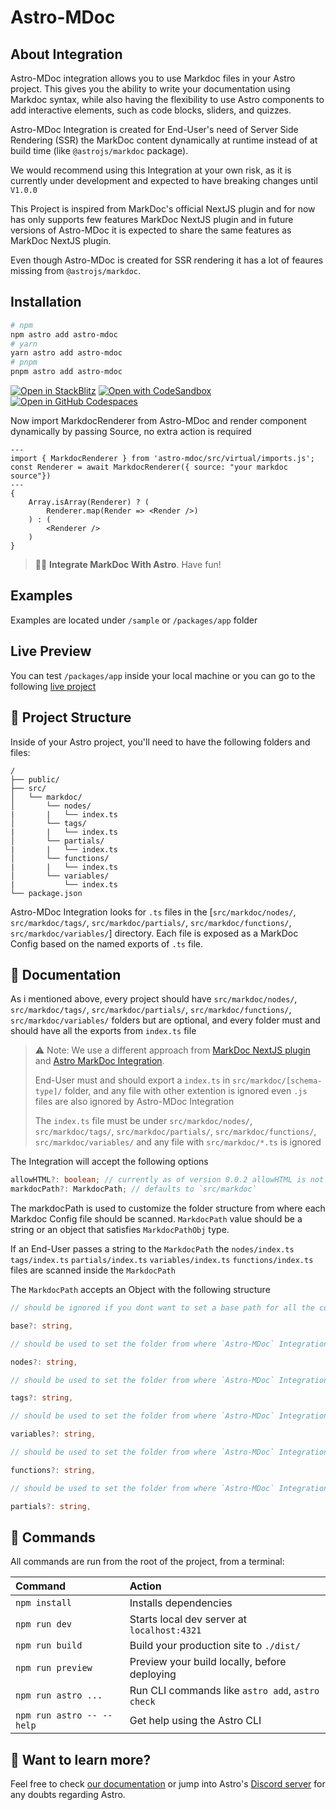 # Astro-MDoc

## About Integration

Astro-MDoc integration allows you to use Markdoc files in your Astro project. This gives you the ability to write your documentation using Markdoc syntax, while also having the flexibility to use Astro components to add interactive elements, such as code blocks, sliders, and quizzes.

Astro-MDoc Integration is created for End-User's need of Server Side Rendering (SSR) the MarkDoc content dynamically at runtime instead of at build time (like `@astrojs/markdoc` package).

We would recommend using this Integration at your own risk, as it is currently under development and expected to have breaking changes until `V1.0.0`

This Project is inspired from MarkDoc's official NextJS plugin and for now has only supports few features MarkDoc NextJS plugin and in future versions of Astro-MDoc it is expected to share the same features as MarkDoc NextJS plugin.

Even though Astro-MDoc is created for SSR rendering it has a lot of feaures missing from `@astrojs/markdoc`.

## Installation 

```sh
# npm
npm astro add astro-mdoc
# yarn
yarn astro add astro-mdoc
# pnpm
pnpm astro add astro-mdoc
```

[![Open in StackBlitz](https://developer.stackblitz.com/img/open_in_stackblitz.svg)](https://stackblitz.com/github/WYGIN/astro-mdoc/tree/main/sample/astro-mdoc)
[![Open with CodeSandbox](https://assets.codesandbox.io/github/button-edit-lime.svg)](https://codesandbox.io/p/sandbox/github/WYGIN/astro-mdoc/tree/main/sample/astro-mdoc)
[![Open in GitHub Codespaces](https://github.com/codespaces/badge.svg)](https://codespaces.new/WYGIN/astro-mdoc?devcontainer_path=.devcontainer/minimal/devcontainer.json)

Now import MarkdocRenderer from Astro-MDoc and render component dynamically by passing Source, no extra action is required
```astro
---
import { MarkdocRenderer } from 'astro-mdoc/src/virtual/imports.js';
const Renderer = await MarkdocRenderer({ source: "your markdoc source"})
---
{
    Array.isArray(Renderer) ? (
        Renderer.map(Render => <Render />)
    ) : (
        <Renderer />
    )
}
```

> 🧑‍🚀 **Integrate MarkDoc With Astro**. Have fun!

## Examples 

Examples are located under `/sample` or `/packages/app` folder

## Live Preview

You can test `/packages/app` inside your local machine or you can go to the following [live project](https://astro-mdoc-app.vercel.app/)

## 🚀 Project Structure

Inside of your Astro project, you'll need to have the following folders and files:

```text
/
├── public/
├── src/
│   └── markdoc/
│       └── nodes/
|       |   └── index.ts
│       └── tags/
|       |   └── index.ts
│       └── partials/
|       |   └── index.ts
│       └── functions/
|       |   └── index.ts
│       └── variables/
|           └── index.ts
└── package.json
```

Astro-MDoc Integration looks for `.ts` files in the [`src/markdoc/nodes/`, `src/markdoc/tags/`, `src/markdoc/partials/`, `src/markdoc/functions/`, `src/markdoc/variables/`] directory. Each file is exposed as a MarkDoc Config based on the named exports of `.ts` file.

## 📃 Documentation

As i mentioned above, every project should have `src/markdoc/nodes/`, `src/markdoc/tags/`, `src/markdoc/partials/`, `src/markdoc/functions/`, `src/markdoc/variables/` folders but are optional, and every folder must and should have all the exports from `index.ts` file

> ⚠ Note: We use a different approach from [MarkDoc NextJS plugin](https://github.com/markdoc/next.js) and [Astro MarkDoc Integration](https://github.com/withastro/astro/tree/main/packages/integrations/markdoc).
> 
> End-User must and should export a `index.ts` in `src/markdoc/[schema-type]/` folder, and any file with other extention is ignored even `.js` files are also ignored by Astro-MDoc Integration
> 
> The `index.ts` file must be under  `src/markdoc/nodes/`, `src/markdoc/tags/`, `src/markdoc/partials/`, `src/markdoc/functions/`, `src/markdoc/variables/` and any file with `src/markdoc/*.ts` is ignored

The Integration will accept the following options

```ts
allowHTML?: boolean; // currently as of version 0.0.2 allowHTML is not implemented and using it has no effect
markdocPath?: MarkdocPath; // defaults to `src/markdoc`
```

The markdocPath is used to customize the folder structure from where each Markdoc Config file should be scanned. `MarkdocPath` value should be a string or an object that satisfies `MarkdocPathObj` type.

If an End-User passes a string to the `MarkdocPath` the `nodes/index.ts` `tags/index.ts` `partials/index.ts` `variables/index.ts` `functions/index.ts` files are scanned inside the `MarkdocPath`

The `MarkdocPath` accepts an Object with the following structure
```ts
// should be ignored if you dont want to set a base path for all the configs, defaults to empty string

base?: string,

// should be used to set the folder from where `Astro-MDoc` Integration should scan the nodes, example: `src/markdoc/nodes` folder when `base` not specified and `nodes` when base specified

nodes?: string,

// should be used to set the folder from where `Astro-MDoc` Integration should scan tags, example: `src/markdoc/tags` folder when `base` not specified and `tags` when base specified 

tags?: string, 

// should be used to set the folder from where `Astro-MDoc` Integration should scan the variables, example: `src/markdoc/variables` folder when `base` not specified and `variables` when base specified

variables?: string,

// should be used to set the folder from where `Astro-MDoc` Integration should scan the functions, example: `src/markdoc/functions` folder when `base` not specified and `functions` when base specified

functions?: string,

// should be used to set the folder from where `Astro-MDoc` Integration should scan the partials, example: `src/markdoc/partials` folder when `base` not specified and `partials` when base specified

partials?: string,
```

## 🧞 Commands

All commands are run from the root of the project, from a terminal:

| Command                   | Action                                           |
| :------------------------ | :----------------------------------------------- |
| `npm install`             | Installs dependencies                            |
| `npm run dev`             | Starts local dev server at `localhost:4321`      |
| `npm run build`           | Build your production site to `./dist/`          |
| `npm run preview`         | Preview your build locally, before deploying     |
| `npm run astro ...`       | Run CLI commands like `astro add`, `astro check` |
| `npm run astro -- --help` | Get help using the Astro CLI                     |

## 👀 Want to learn more?

Feel free to check [our documentation](https://docs.astro.build) or jump into Astro's [Discord server](https://astro.build/chat) for any doubts regarding Astro.
